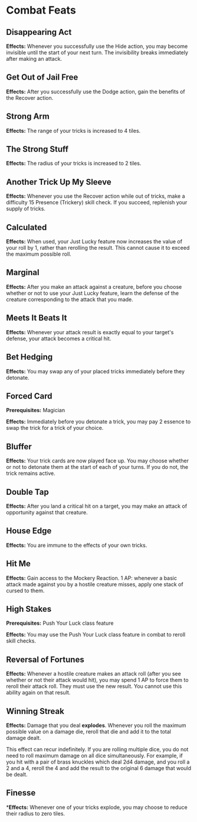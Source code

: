 # Combat Feats

## Disappearing Act

**Effects:** Whenever you successfully use the Hide action, you may become invisible until the start of your next turn. The invisibility breaks immediately after making an attack.

## Get Out of Jail Free

**Effects:** After you successfully use the Dodge action, gain the benefits of the Recover action.

## Strong Arm

**Effects:** The range of your tricks is increased to 4 tiles.

## The Strong Stuff

**Effects:** The radius of your tricks is increased to 2 tiles.

## Another Trick Up My Sleeve

**Effects:** Whenever you use the Recover action while out of tricks, make a difficulty 15 Presence (Trickery) skill check. If you succeed, replenish your supply of tricks.

## Calculated

**Effects:** When used, your Just Lucky feature now increases the value of your roll by 1, rather than rerolling the result. This cannot cause it to exceed the maximum possible roll.

## Marginal

**Effects:** After you make an attack against a creature, before you choose whether or not to use your Just Lucky feature, learn the defense of the creature corresponding to the attack that you made.

## Meets It Beats It

**Effects:** Whenever your attack result is exactly equal to your target's defense, your attack becomes a critical hit.

## Bet Hedging

**Effects:** You may swap any of your placed tricks immediately before they detonate.

## Forced Card

**Prerequisites:** Magician

**Effects:** Immediately before you detonate a trick, you may pay 2 essence to swap the trick for a trick of your choice.

## Bluffer

**Effects:** Your trick cards are now played face up. You may choose whether or not to detonate them at the start of each of your turns. If you do not, the trick remains active.

## Double Tap

**Effects:** After you land a critical hit on a target, you may make an attack of opportunity against that creature.

## House Edge

**Effects:** You are immune to the effects of your own tricks.

## Hit Me

**Effects:** Gain access to the Mockery Reaction. 1 AP: whenever a basic attack made against you by a hostile creature misses, apply one stack of cursed to them.

## High Stakes

**Prerequisites:** Push Your Luck class feature

**Effects:** You may use the Push Your Luck class feature in combat to reroll skill checks.

## Reversal of Fortunes

**Effects:**  Whenever a hostile creature makes an attack roll (after you see whether or not their attack would hit), you may spend 1 AP to force them to reroll their attack roll. They must use the new result. You cannot use this ability again on that result.

## Winning Streak

**Effects:** Damage that you deal **explodes**. Whenever you roll the maximum possible value on a damage die, reroll that die and add it to the total damage dealt.

This effect can recur indefinitely. If you are rolling multiple dice, you do not need to roll maximum damage on all dice simultaneously. For example, if you hit with a pair of brass knuckles which deal 2d4 damage, and you roll a 2 and a 4, reroll the 4 and add the result to the original 6 damage that would be dealt.

## Finesse

***Effects:** Whenever one of your tricks explode, you may choose to reduce their radius to zero tiles.
